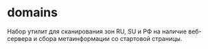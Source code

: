 # domains
Набор утилит для сканирования зон RU, SU и РФ на наличие веб-сервера и сбора метаинформации со стартовой страницы.
